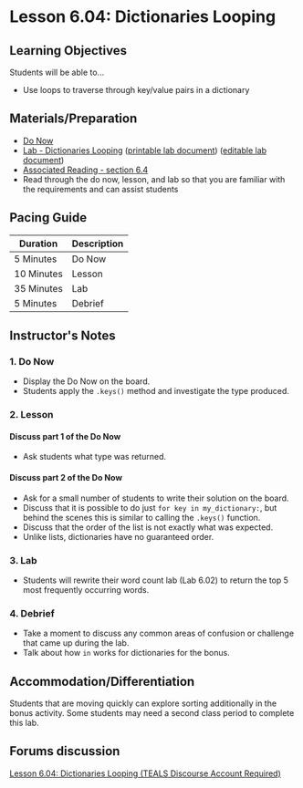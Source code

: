 # Lesson 6.04: Dictionaries Looping

## Learning Objectives

Students will be able to...

* Use loops to traverse through key/value pairs in a dictionary

## Materials/Preparation

* [Do Now][]
* [Lab - Dictionaries Looping][] ([printable lab document][]) ([editable lab document][])
* [Associated Reading - section 6.4](https://tealsk12.gitbook.io/intro-cs-2/readings#6-4)
* Read through the do now, lesson, and lab so that you are familiar with the requirements and can assist students

## Pacing Guide

| **Duration**   | **Description** |
| ---------- | ----------- |
| 5 Minutes  | Do Now      |
| 10 Minutes | Lesson      |
| 35 Minutes | Lab         |
| 5 Minutes | Debrief     |

## Instructor's Notes

### 1. Do Now

* Display the Do Now on the board.
* Students apply the `.keys()` method and investigate the type produced.

### 2. Lesson

#### Discuss part 1 of the Do Now

* Ask students what type was returned.  

#### Discuss part 2 of the Do Now

* Ask for a small number of students to write their solution on the board.
* Discuss that it is possible to do just `for key in my_dictionary:`, but behind the scenes this is similar to calling the `.keys()` function.
* Discuss that the order of the list is not exactly what was expected.
* Unlike lists, dictionaries have no guaranteed order.

### 3. Lab

* Students will rewrite their word count lab (Lab 6.02) to return the top 5 most frequently occurring words.

### 4. Debrief

* Take a moment to discuss any common areas of confusion or challenge that came up during the lab.
* Talk about how `in` works for dictionaries for the bonus.

## Accommodation/Differentiation

Students that are moving quickly can explore sorting additionally in the bonus activity.
Some students may need a second class period to complete this lab.

## Forums discussion

[Lesson 6.04: Dictionaries Looping (TEALS Discourse Account Required)](https://forums.tealsk12.org/c/2nd-semester-unit-6-dictionaries/lesson-6-04-dictionaries-looping)

[Do Now]: do_now.md
[Lab - Dictionaries Looping]: lab.md
[printable lab document]: https://github.com/TEALSK12/2nd-semester-introduction-to-computer-science/raw/master/units/6_unit/04_lesson/lab.pdf
[editable lab document]: https://github.com/TEALSK12/2nd-semester-introduction-to-computer-science/raw/master/units/6_unit/04_lesson/lab.docx
